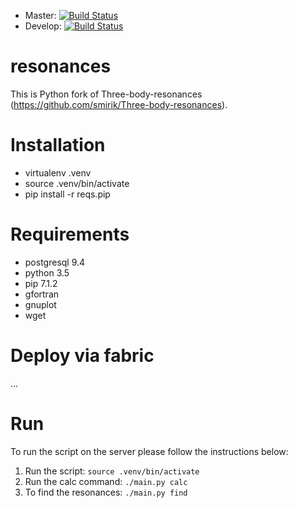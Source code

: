* Master: [![Build Status](https://travis-ci.org/smirik/resonances.svg?branch=master)](https://travis-ci.org/smirik/resonances)
* Develop: [![Build Status](https://travis-ci.org/smirik/resonances.svg?branch=develop)](https://travis-ci.org/smirik/resonances)
# resonances
This is Python fork of Three-body-resonances (https://github.com/smirik/Three-body-resonances).

# Installation
* virtualenv .venv
* source .venv/bin/activate
* pip install -r reqs.pip

# Requirements
* postgresql 9.4
* python 3.5
* pip 7.1.2
* gfortran
* gnuplot
* wget

# Deploy via fabric

...

# Run

To run the script on the server please follow the instructions below:

1. Run the script: `source .venv/bin/activate`
2. Run the calc command: `./main.py calc`
3. To find the resonances: `./main.py find`

